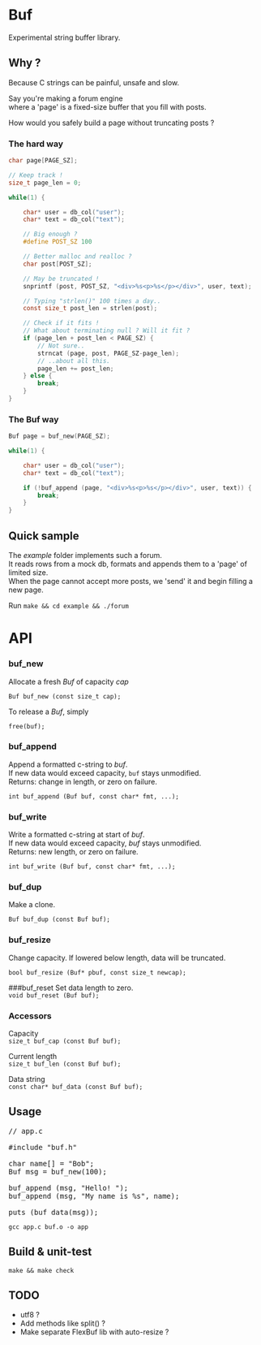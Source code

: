# Buf
Experimental string buffer library.  

## Why ?

Because C strings can be painful, unsafe and slow.    

Say you're making a forum engine  
where a 'page' is a fixed-size buffer that you fill with posts.  

How would you safely build a page without truncating posts ?

### The hard way

```C
char page[PAGE_SZ];

// Keep track !
size_t page_len = 0;

while(1) {

    char* user = db_col("user");
    char* text = db_col("text");

    // Big enough ?
    #define POST_SZ 100

    // Better malloc and realloc ?
    char post[POST_SZ];  

    // May be truncated !
    snprintf (post, POST_SZ, "<div>%s<p>%s</p></div>", user, text);

    // Typing "strlen()" 100 times a day..
    const size_t post_len = strlen(post);

    // Check if it fits !
    // What about terminating null ? Will it fit ?
    if (page_len + post_len < PAGE_SZ) {    
        // Not sure..
        strncat (page, post, PAGE_SZ-page_len); 
        // ..about all this.
        page_len += post_len;
    } else {
        break;
    } 
}
```

### The Buf way

```C
Buf page = buf_new(PAGE_SZ);

while(1) {

    char* user = db_col("user");
    char* text = db_col("text");

    if (!buf_append (page, "<div>%s<p>%s</p></div>", user, text)) {
        break;
    }
}
```

## Quick sample

The *example* folder implements such a forum.  
It reads rows from a mock db, formats and appends them to a 'page' of limited size.  
When the page cannot accept more posts, we 'send' it and begin filling a new page.  

Run `make && cd example && ./forum`

# API

### buf_new
Allocate a fresh *Buf* of capacity *cap*

`Buf buf_new (const size_t cap);`

To release a *Buf*, simply

`free(buf);`

### buf_append
Append a formatted c-string to *buf*.  
If new data would exceed capacity, `buf` stays unmodified.  
Returns: change in length, or zero on failure. 

`int buf_append (Buf buf, const char* fmt, ...);`

### buf_write
Write a formatted c-string at start of *buf*.  
If new data would exceed capacity, *buf* stays unmodified.  
Returns: new length, or zero on failure.

`int buf_write (Buf buf, const char* fmt, ...);`

### buf_dup
Make a clone.

`Buf buf_dup (const Buf buf);`

### buf_resize
Change capacity. If lowered below length, data will be truncated.  

`bool buf_resize (Buf* pbuf, const size_t newcap);`

###buf_reset
Set data length to zero.  
`void buf_reset (Buf buf);`

### Accessors
 
Capacity  
`size_t buf_cap (const Buf buf);` 

Current length  
`size_t buf_len (const Buf buf);` 

Data string  
`const char* buf_data (const Buf buf);`

## Usage

<pre>
// app.c

#include "buf.h"

char name[] = "Bob";
Buf msg = buf_new(100);

buf_append (msg, "Hello! ");
buf_append (msg, "My name is %s", name);

puts (buf_data(msg));
</pre>

`gcc app.c buf.o -o app`

## Build & unit-test

`make && make check`

## TODO
* utf8 ?
* Add methods like split() ?
* Make separate FlexBuf lib with auto-resize ?